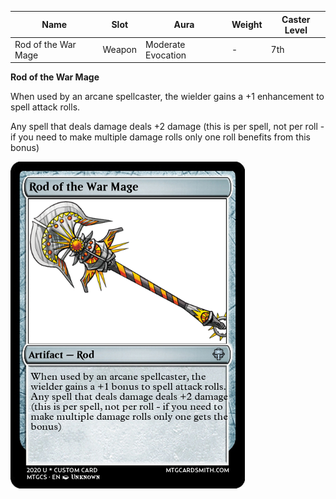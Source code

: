 
| Name            | Slot   | Aura                 | Weight | Caster Level |
| --------------- | ------ | -------------------- | ------ | ------------ |
| Rod of the War Mage| Weapon | Moderate Evocation | -   | 7th         |

**Rod of the War Mage**

When used by an arcane spellcaster, the wielder gains a +1 enhancement to spell attack rolls. 

Any spell that deals damage deals +2 damage (this is per spell, not per roll - if you need to make multiple damage rolls only one roll benefits from this bonus)

![itemimage]

[itemimage]: /MagicItems/ItemArt/RodoftheWarMage.png
